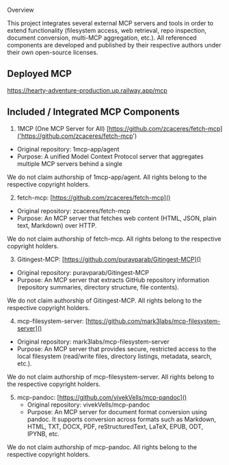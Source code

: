 Overview

This project integrates several external MCP servers and tools in order to extend functionality (filesystem access, web retrieval, repo inspection, document conversion, multi-MCP aggregation, etc.).
All referenced components are developed and published by their respective authors under their own open-source licenses.

## Deployed MCP

https://hearty-adventure-production.up.railway.app/mcp


## Included / Integrated MCP Components

1. 1MCP (One MCP Server for All) [https://github.com/zcaceres/fetch-mcp]('https://github.com/zcaceres/fetch-mcp')
-	Original repository: 1mcp-app/agent
-	Purpose: A unified Model Context Protocol server that aggregates multiple MCP servers behind a single 

We do not claim authorship of 1mcp-app/agent. All rights belong to the respective copyright holders.

2. fetch-mcp: [https://github.com/zcaceres/fetch-mcp]()

-   Original repository: zcaceres/fetch-mcp
-	Purpose: An MCP server that fetches web content (HTML, JSON, plain text, Markdown) over HTTP.

We do not claim authorship of fetch-mcp. All rights belong to the respective copyright holders.

3. Gitingest-MCP: [https://github.com/puravparab/Gitingest-MCP]()
-	Original repository: puravparab/Gitingest-MCP
-	Purpose: An MCP server that extracts GitHub repository information (repository summaries, directory structure, file contents).

We do not claim authorship of Gitingest-MCP. All rights belong to the respective copyright holders.

4. mcp-filesystem-server: [https://github.com/mark3labs/mcp-filesystem-server]()
-	Original repository: mark3labs/mcp-filesystem-server
-	Purpose: An MCP server that provides secure, restricted access to the local filesystem (read/write files, directory listings, metadata, search, etc.).

We do not claim authorship of mcp-filesystem-server. All rights belong to the respective copyright holders.

5. mcp-pandoc: [https://github.com/vivekVells/mcp-pandoc]()
	-	Original repository: vivekVells/mcp-pandoc
	-	Purpose: An MCP server for document format conversion using pandoc. It supports conversion across formats such as Markdown, HTML, TXT, DOCX, PDF, reStructuredText, LaTeX, EPUB, ODT, IPYNB, etc.

We do not claim authorship of mcp-pandoc. All rights belong to the respective copyright holders.